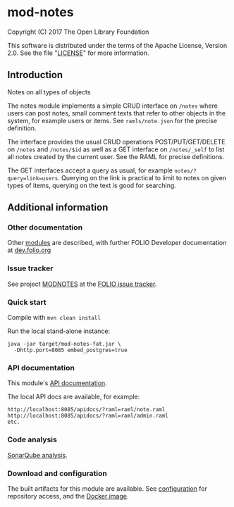 # mod-notes

Copyright (C) 2017 The Open Library Foundation

This software is distributed under the terms of the Apache License,
Version 2.0. See the file "[LICENSE](LICENSE)" for more information.

## Introduction

Notes on all types of objects

The notes module implements a simple CRUD interface on `/notes` where users
can post notes, small comment texts that refer to other objects in the system,
for example users or items. See `ramls/note.json` for the precise definition.

The interface provides the usual CRUD operations POST/PUT/GET/DELETE on `/notes`
and `/notes/$id` as well as a GET interface on `/notes/_self` to list all notes
created by the current user. See the RAML for precise definitions.

The GET interfaces accept a query as usual, for example `notes/?query=link=users`.
Querying on the link is practical to limit to notes on given types of items,
querying on the text is good for searching.

## Additional information

### Other documentation

Other [modules](http://dev.folio.org/source-code/#server-side) are described,
with further FOLIO Developer documentation at [dev.folio.org](http://dev.folio.org/)

### Issue tracker

See project [MODNOTES](https://issues.folio.org/browse/MODNOTES)
at the [FOLIO issue tracker](http://dev.folio.org/community/guide-issues).

### Quick start

Compile with `mvn clean install`

Run the local stand-alone instance:

```
java -jar target/mod-notes-fat.jar \
  -Dhttp.port=8085 embed_postgres=true
```

### API documentation

This module's [API documentation](http://dev.folio.org/doc/api/#mod-notes).

The local API docs are available, for example:
```
http://localhost:8085/apidocs/?raml=raml/note.raml
http://localhost:8085/apidocs/?raml=raml/admin.raml
etc.
```

### Code analysis

[SonarQube analysis](https://sonarcloud.io/dashboard?id=org.folio.rest%3Amod-notes).

### Download and configuration

The built artifacts for this module are available.
See [configuration](http://dev.folio.org/doc/artifacts) for repository access,
and the [Docker image](https://hub.docker.com/r/folioorg/mod-notes/).

